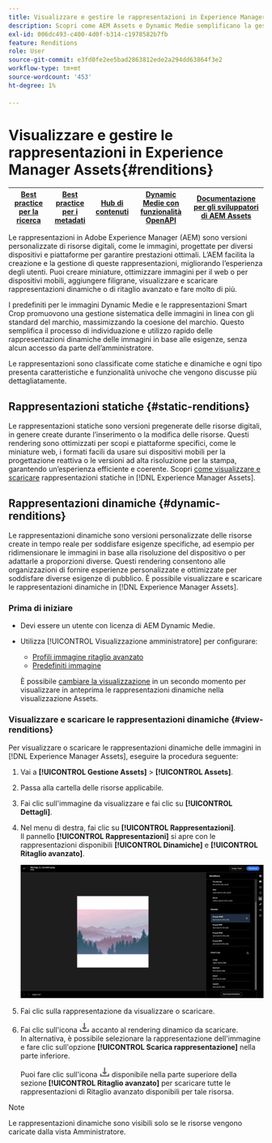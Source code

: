 ```yaml
---
title: Visualizzare e gestire le rappresentazioni in Experience Manager Assets
description: Scopri come AEM Assets e Dynamic Medie semplificano la gestione efficace delle immagini con rappresentazioni statiche e dinamiche.
exl-id: 006dc493-c400-4d0f-b314-c1978582b7fb
feature: Renditions
role: User
source-git-commit: e3fd0fe2ee5bad2863812ede2a294dd63864f3e2
workflow-type: tm+mt
source-wordcount: '453'
ht-degree: 1%

---
```


# Visualizzare e gestire le rappresentazioni in Experience Manager Assets{#renditions}

| [Best practice per la ricerca](/help/assets/search-best-practices.md) | [Best practice per i metadati](/help/assets/metadata-best-practices.md) | [Hub di contenuti](/help/assets/product-overview.md) | [Dynamic Medie con funzionalità OpenAPI](/help/assets/dynamic-media-open-apis-overview.md) | [Documentazione per gli sviluppatori di AEM Assets](https://developer.adobe.com/experience-cloud/experience-manager-apis/) |
| ------------- | --------------------------- |---------|----|-----|

Le rappresentazioni in Adobe Experience Manager (AEM) sono versioni personalizzate di risorse digitali, come le immagini, progettate per diversi dispositivi e piattaforme per garantire prestazioni ottimali. L’AEM facilita la creazione e la gestione di queste rappresentazioni, migliorando l’esperienza degli utenti. Puoi creare miniature, ottimizzare immagini per il web o per dispositivi mobili, aggiungere filigrane, visualizzare e scaricare rappresentazioni dinamiche o di ritaglio avanzato e fare molto di più.

I predefiniti per le immagini Dynamic Medie e le rappresentazioni Smart Crop promuovono una gestione sistematica delle immagini in linea con gli standard del marchio, massimizzando la coesione del marchio. Questo semplifica il processo di individuazione e utilizzo rapido delle rappresentazioni dinamiche delle immagini in base alle esigenze, senza alcun accesso da parte dell’amministratore.

Le rappresentazioni sono classificate come statiche e dinamiche e ogni tipo presenta caratteristiche e funzionalità univoche che vengono discusse più dettagliatamente.

## Rappresentazioni statiche {#static-renditions}

Le rappresentazioni statiche sono versioni pregenerate delle risorse digitali, in genere create durante l’inserimento o la modifica delle risorse. Questi rendering sono ottimizzati per scopi e piattaforme specifici, come le miniature web, i formati facili da usare sui dispositivi mobili per la progettazione reattiva o le versioni ad alta risoluzione per la stampa, garantendo un’esperienza efficiente e coerente.
Scopri [come visualizzare e scaricare](#view-dynamic-renditions) rappresentazioni statiche in [!DNL Experience Manager Assets].

## Rappresentazioni dinamiche {#dynamic-renditions}

Le rappresentazioni dinamiche sono versioni personalizzate delle risorse create in tempo reale per soddisfare esigenze specifiche, ad esempio per ridimensionare le immagini in base alla risoluzione del dispositivo o per adattarle a proporzioni diverse.
Questi rendering consentono alle organizzazioni di fornire esperienze personalizzate e ottimizzate per soddisfare diverse esigenze di pubblico. È possibile visualizzare e scaricare le rappresentazioni dinamiche in [!DNL Experience Manager Assets].

### Prima di iniziare

* Devi essere un utente con licenza di AEM Dynamic Medie.

* Utilizza [!UICONTROL Visualizzazione amministratore] per configurare:
   * [Profili immagine ritaglio avanzato](/help/assets/dynamic-media/image-profiles.md#creating-image-profiles)
   * [Predefiniti immagine](/help/assets/dynamic-media/managing-image-presets.md)

  È possibile [cambiare la visualizzazione](/help/assets/assets-view-introduction.md#how-to-access-assets-view) in un secondo momento per visualizzare in anteprima le rappresentazioni dinamiche nella visualizzazione Assets.

### Visualizzare e scaricare le rappresentazioni dinamiche {#view-renditions}

Per visualizzare o scaricare le rappresentazioni dinamiche delle immagini in [!DNL Experience Manager Assets], eseguire la procedura seguente:

1. Vai a **[!UICONTROL Gestione Assets]** > **[!UICONTROL Assets]**.

1. Passa alla cartella delle risorse applicabile.

1. Fai clic sull&#39;immagine da visualizzare e fai clic su **[!UICONTROL Dettagli]**.

1. Nel menu di destra, fai clic su **[!UICONTROL Rappresentazioni]**. <br> Il pannello **[!UICONTROL Rappresentazioni]** si apre con le rappresentazioni disponibili **[!UICONTROL Dinamiche]** e **[!UICONTROL Ritaglio avanzato]**.

   ![rappresentazioni dinamiche](assets/preset_smart_crop.png)
   <!-- ![dynamic renditions](assets/preset_smart_crop_view.png) -->

1. Fai clic sulla rappresentazione da visualizzare o scaricare.

1. Fai clic sull&#39;icona ![scarica](assets/do-not-localize/download-icon.png) accanto al rendering dinamico da scaricare. <br> In alternativa, è possibile selezionare la rappresentazione dell&#39;immagine e fare clic sull&#39;opzione **[!UICONTROL Scarica rappresentazione]** nella parte inferiore.

   Puoi fare clic sull&#39;icona ![scarica](assets/do-not-localize/download-icon.png) disponibile nella parte superiore della sezione **[!UICONTROL Ritaglio avanzato]** per scaricare tutte le rappresentazioni di Ritaglio avanzato disponibili per tale risorsa.

>[!NOTE]
>
>Le rappresentazioni dinamiche sono visibili solo se le risorse vengono caricate dalla vista Amministratore.
